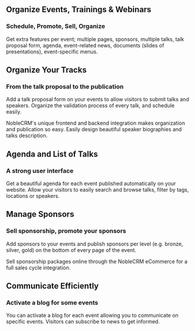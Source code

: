 Organize Events, Trainings & Webinars
-------------------------------------

### Schedule, Promote, Sell, Organize

Get extra features per event; multiple pages, sponsors, multiple talks, talk proposal form, agenda, event-related news, documents (slides of presentations), event-specific menus.

Organize Your Tracks
--------------------

### From the talk proposal to the publication

Add a talk proposal form on your events to allow visitors to submit talks and speakers. Organize the validation process of every talk, and schedule easily.

NobleCRM's unique frontend and backend integration makes organization and publication so easy. Easily design beautiful speaker biographies and talks description.

Agenda and List of Talks
------------------------

### A strong user interface

Get a beautiful agenda for each event published automatically on your website. Allow your visitors to easily search and browse talks, filter by tags, locations or speakers.

Manage Sponsors
---------------

### Sell sponsorship, promote your sponsors

Add sponsors to your events and publish sponsors per level (e.g. bronze, silver, gold) on the bottom of every page of the event.

Sell sponsorship packages online through the NobleCRM eCommerce for a full sales cycle integration.

Communicate Efficiently
-----------------------

### Activate a blog for some events

You can activate a blog for each event allowing you to communicate on specific events. Visitors can subscribe to news to get informed.